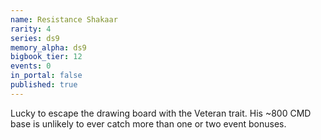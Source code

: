 ```yaml
---
name: Resistance Shakaar
rarity: 4
series: ds9
memory_alpha: ds9
bigbook_tier: 12
events: 0
in_portal: false
published: true
---
```


Lucky to escape the drawing board with the Veteran trait. His ~800 CMD base is unlikely to ever catch more than one or two event bonuses.
